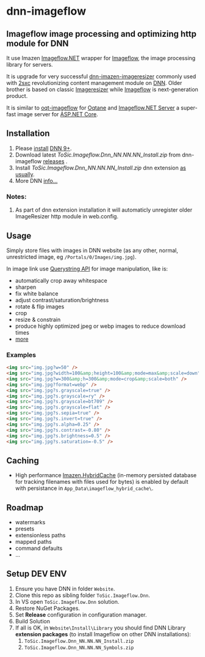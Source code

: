 # dnn-imageflow

## Imageflow image processing and optimizing http module for DNN

It use Imazen [Imageflow.NET](https://github.com/imazen/imageflow-dotnet) wrapper for [Imageflow](https://www.imageflow.io/), the image processing library for servers.

It is upgrade for very successful [dnn-imazen-imageresizer](https://github.com/2sic/dnn-imazen-imageresizer) commonly used with [2sxc](https://2sxc.org/) revolutionizing content management module on [DNN](https://www.dnnsoftware.com/). Older brother is based on classic [Imageresizer](https://imageresizing.net/) while [Imageflow](https://www.imageflow.io/) is next-generation product.

It is similar to [oqt-imageflow](https://github.com/2sic/oqtane-imageflow) for [Oqtane](https://www.oqtane.org/) and [Imageflow.NET Server](https://github.com/imazen/imageflow-dotnet-server) a super-fast image server for [ASP.NET Core](https://dotnet.microsoft.com/learn/aspnet/what-is-aspnet-core).

## Installation

1. Please [install](https://www.nvquicksite.com/) [DNN 9+](https://github.com/dnnsoftware/Dnn.Platform/releases).
1. Download latest *ToSic.Imageflow.Dnn_NN.NN.NN_Install.zip* from dnn-imageflow [releases](https://github.com/2sic/dnn-imageflow/releases) [](https://github.com/2sic/dnn-imageflow).
1. Install *ToSic.Imageflow.Dnn_NN.NN.NN_Install.zip* dnn extension [as usually](https://www.dnnsoftware.com/docs/administrators/extensions/install-extension.html).
1. More DNN [info...](https://azing.org/dnn-community/)

### Notes:
1. As part of dnn extension installation it will automaticly unregister older ImageResizer http module in web.config. 

## Usage

Simply store files with images in DNN website (as any other, normal, unrestricted image, eg `/Portals/0/Images/img.jpg`).

In image link use [Querystring API](https://docs.imageflow.io/querystring/introduction.html) for image manipulation, like is:
- automatically crop away whitespace
- sharpen
- fix white balance
- adjust contrast/saturation/brightness
- rotate & flip images
- crop
- resize & constrain
- produce highly optimized jpeg or webp images to reduce download times
- [more](https://docs.imageflow.io/)

### Examples

```html
<img src="img.jpg?w=50" />
<img src="img.jpg?width=100&amp;height=100&amp;mode=max&amp;scale=down" />
<img src="img.jpg?w=300&amp;h=300&amp;mode=crop&amp;scale=both" />
<img src="img.jpg?format=webp" />
<img src="img.jpg?s.grayscale=true" />
<img src="img.jpg?s.grayscale=ry" />
<img src="img.jpg?s.grayscale=bt709" />
<img src="img.jpg?s.grayscale=flat" />
<img src="img.jpg?s.sepia=true" />
<img src="img.jpg?s.invert=true" />
<img src="img.jpg?s.alpha=0.25" />
<img src="img.jpg?s.contrast=-0.80" />
<img src="img.jpg?s.brightness=0.5" />
<img src="img.jpg?s.saturation=-0.5" />
```

## Caching

- High performance [Imazen.HybridCache](https://www.nuget.org/packages/Imazen.HybridCache/)  (in-memory persisted database for tracking filenames with files used for bytes) is enabled by default with persistance in `App_Data\imageflow_hybrid_cache\`.

## Roadmap

- watermarks
- presets
- extensionless paths
- mapped paths
- command defaults
- ...

## Setup DEV ENV

1. Ensure you have DNN in folder `Website`.
1. Clone this repo as sibling folder `ToSic.Imageflow.Dnn`.
1. In VS open `ToSic.Imageflow.Dnn` solution.
1. Restore NuGet Packages.
1. Set **Release** configuration in configuration manager.
1. Build Solution
1. If all is OK, in `Website\Install\Library` you should find DNN Library **extension packages** (to install Imageflow on other DNN installations):
	1. `ToSic.Imageflow.Dnn_NN.NN.NN_Install.zip`
	1. `ToSic.Imageflow.Dnn_NN.NN.NN_Symbols.zip`
